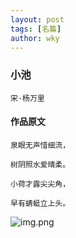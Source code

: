 ```yaml
---
layout: post
tags: [名篇]
author: wky
---
```


### 小池
&#8203;``宋·杨万里``&#8203;
#### 作品原文
```
泉眼无声惜细流，

树阴照水爱晴柔。

小荷才露尖尖角，

早有蜻蜓立上头。
```

![img.png](https://xintd.github.io/wky/images/wky/img_4.png)
